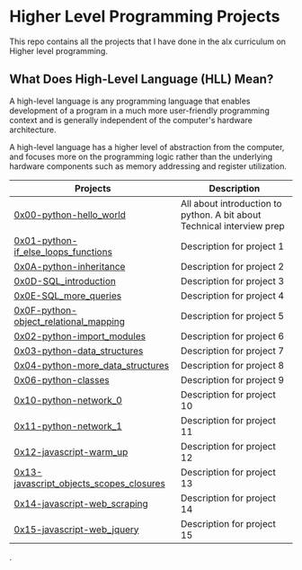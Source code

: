# Higher Level Programming Projects
This repo contains all the projects that I have done in the alx curriculum on Higher level programming.

## What Does High-Level Language (HLL) Mean?
A high-level language is any programming language that enables development of a program in a much more user-friendly programming context and is generally independent of the computer's hardware architecture.

A high-level language has a higher level of abstraction from the computer, and focuses more on the programming logic rather than the underlying hardware components such as memory addressing and register utilization.

| Projects | Description |
| -------- | ----------- | 
| [0x00-python-hello_world](0x00-python-hello_world) | All about introduction to python. A bit about Technical interview prep |
| [0x01-python-if_else_loops_functions](0x01-python-if_else_loops_functions) | Description for project 1 |
| [0x0A-python-inheritance](0x0A-python-inheritance) | Description for project 2 |
| [0x0D-SQL_introduction](0x0D-SQL_introduction) | Description for project 3 |
| [0x0E-SQL_more_queries](0x0E-SQL_more_queries) | Description for project 4 |
| [0x0F-python-object_relational_mapping](0x0F-python-object_relational_mapping) | Description for project 5 |
| [0x02-python-import_modules](0x02-python-import_modules) | Description for project 6 |
| [0x03-python-data_structures](0x03-python-data_structures) | Description for project 7 |
| [0x04-python-more_data_structures](0x04-python-more_data_structures) | Description for project 8 |
| [0x06-python-classes](0x06-python-classes) | Description for project 9 |
| [0x10-python-network_0](0x10-python-network_0) | Description for project 10 |
| [0x11-python-network_1](0x11-python-network_1) | Description for project 11 |
| [0x12-javascript-warm_up](0x12-javascript-warm_up) | Description for project 12 |
| [0x13-javascript_objects_scopes_closures](0x13-javascript_objects_scopes_closures) | Description for project 13 |
| [0x14-javascript-web_scraping](0x14-javascript-web_scraping) | Description for project 14 |
| [0x15-javascript-web_jquery](0x15-javascript-web_jquery) | Description for project 15 |

.
